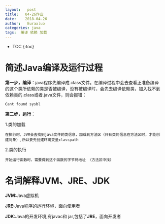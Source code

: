 ```yaml
---
layout:   post          
title:   04-26作业
date:    2018-04-26
author:   Euraxluo
categories: java
tags:  编译 依赖 加载
---
```

* TOC
{:toc}



# 简述Java编译及运行过程

**第一步，编译**：java程序先编译成.class文件。在编译过程中会去查看正准备编译的这个类所依赖的类是否被编译，没有被编译时，会先去编译依赖类，加入找不到依赖类的.class或者.java文件，则会报错：



`Cant found sysbl`



**第二步，运行**：



1.类的加载



	在执行时，JVM会去找到java文件的类信息，加载到方法区（只有类的信息在方法区时，才能创建对象）,所以要先创建环境变量classpath



2.类的执行



	开始运行函数时，需要得到这个函数的字节码地址 （方法区中找）







# 名词解释JVM、JRE、JDK



**JVM**:Java虚拟机



**JRE**:Java程序的运行环境，面向使用者



**JDK**:Java的开发环境,有javac和 jar,包括了**JRE**，面向开发者
